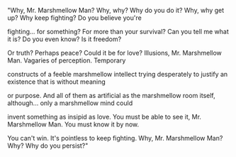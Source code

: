 "Why, Mr. Marshmellow Man? Why, why? Why do you do it? Why, why get up? Why keep fighting? Do you believe you're

fighting... for something? For more than your survival? Can you tell me what it is? Do you even know? Is it freedom?

Or truth? Perhaps peace? Could it be for love? Illusions, Mr. Marshmellow Man. Vagaries of perception. Temporary

constructs of a feeble marshmellow intellect trying desperately to justify an existence that is without meaning

or purpose. And all of them as artificial as the marshmellow room itself, although... only a marshmellow mind could

invent something as insipid as love. You must be able to see it, Mr. Marshmellow Man. You must know it by now.

You can't win. It's pointless to keep fighting. Why, Mr. Marshmellow Man? Why? Why do you persist?"
